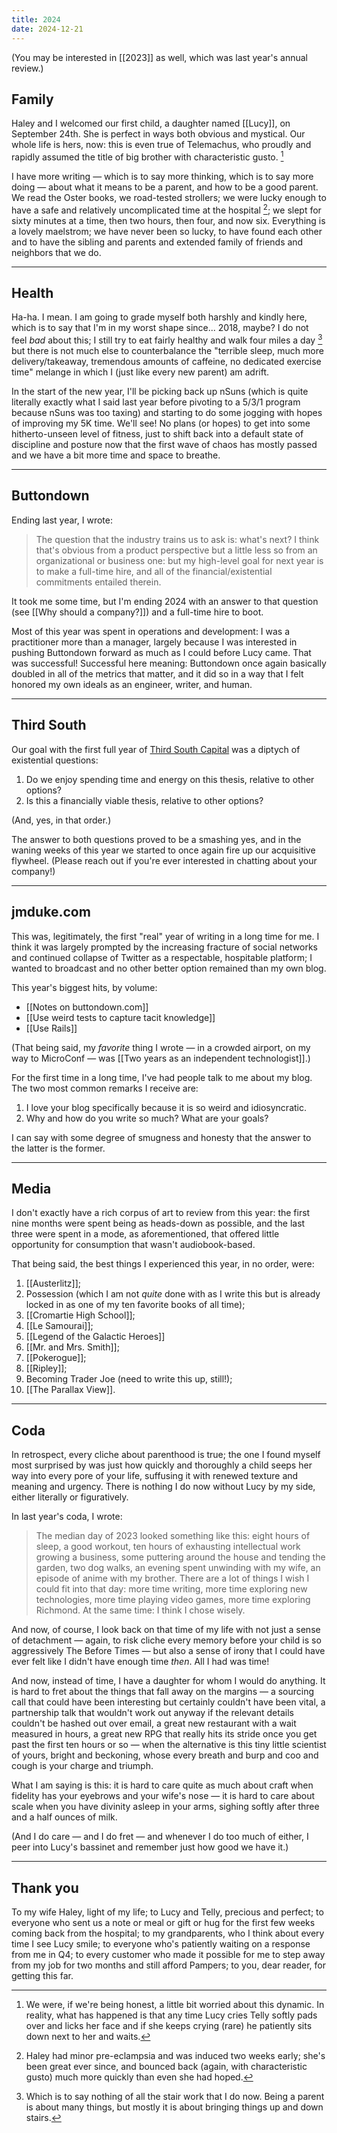 ```yaml
---
title: 2024
date: 2024-12-21
---
```


(You may be interested in [[2023]] as well, which was last year's annual review.)

## Family

Haley and I welcomed our first child, a daughter named [[Lucy]], on September 24th. She is perfect in ways both obvious and mystical. Our whole life is hers, now: this is even true of Telemachus, who proudly and rapidly assumed the title of big brother with characteristic gusto. [^1]

I have more writing — which is to say more thinking, which is to say more doing — about what it means to be a parent, and how to be a good parent. We read the Oster books, we road-tested strollers; we were lucky enough to have a safe and relatively uncomplicated time at the hospital [^2]; we slept for sixty minutes at a time, then two hours, then four, and now six. Everything is a lovely maelstrom; we have never been so lucky, to have found each other and to have the sibling and parents and extended family of friends and neighbors that we do.

---

## Health

Ha-ha. I mean. I am going to grade myself both harshly and kindly here, which is to say that I'm in my worst shape since... 2018, maybe? I do not feel _bad_ about this; I still try to eat fairly healthy and walk four miles a day [^3] but there is not much else to counterbalance the "terrible sleep, much more delivery/takeaway, tremendous amounts of caffeine, no dedicated exercise time" melange in which I (just like every new parent) am adrift.

In the start of the new year, I'll be picking back up nSuns (which is quite literally exactly what I said last year before pivoting to a 5/3/1 program because nSuns was too taxing) and starting to do some jogging with hopes of improving my 5K time. We'll see! No plans (or hopes) to get into some hitherto-unseen level of fitness, just to shift back into a default state of discipline and posture now that the first wave of chaos has mostly passed and we have a bit more time and space to breathe.

---

## Buttondown

Ending last year, I wrote:

> The question that the industry trains us to ask is: what's next? I think that's obvious from a product perspective but a little less so from an organizational or business one: but my high-level goal for next year is to make a full-time hire, and all of the financial/existential commitments entailed therein.

It took me some time, but I'm ending 2024 with an answer to that question (see [[Why should a company?]]) and a full-time hire to boot.

Most of this year was spent in operations and development: I was a practitioner more than a manager, largely because I was interested in pushing Buttondown forward as much as I could before Lucy came. That was successful! Successful here meaning: Buttondown once again basically doubled in all of the metrics that matter, and it did so in a way that I felt honored my own ideals as an engineer, writer, and human.

---

## Third South

Our goal with the first full year of [Third South Capital](https://thirdsouth.capital/) was a diptych of existential questions:

1. Do we enjoy spending time and energy on this thesis, relative to other options?
2. Is this a financially viable thesis, relative to other options?

(And, yes, in that order.)

The answer to both questions proved to be a smashing yes, and in the waning weeks of this year we started to once again fire up our acquisitive flywheel. (Please reach out if you're ever interested in chatting about your company!)

---

## jmduke.com

This was, legitimately, the first "real" year of writing in a long time for me. I think it was largely prompted by the increasing fracture of social networks and continued collapse of Twitter as a respectable, hospitable platform; I wanted to broadcast and no other better option remained than my own blog.

This year's biggest hits, by volume:

- [[Notes on buttondown.com]]
- [[Use weird tests to capture tacit knowledge]]
- [[Use Rails]]

(That being said, my _favorite_ thing I wrote — in a crowded airport, on my way to MicroConf — was [[Two years as an independent technologist]].)

For the first time in a long time, I've had people talk to me about my blog. The two most common remarks I receive are:

1. I love your blog specifically because it is so weird and idiosyncratic.
2. Why and how do you write so much? What are your goals?

I can say with some degree of smugness and honesty that the answer to the latter is the former.

---

## Media

I don't exactly have a rich corpus of art to review from this year: the first nine months were spent being as heads-down as possible, and the last three were spent in a mode, as aforementioned, that offered little opportunity for consumption that wasn't audiobook-based.

That being said, the best things I experienced this year, in no order, were:

1. [[Austerlitz]];
2. Possession (which I am not _quite_ done with as I write this but is already locked in as one of my ten favorite books of all time);
3. [[Cromartie High School]];
4. [[Le Samourai]];
5. [[Legend of the Galactic Heroes]]
6. [[Mr. and Mrs. Smith]];
7. [[Pokerogue]];
8. [[Ripley]];
9. Becoming Trader Joe (need to write this up, still!);
10. [[The Parallax View]].

---

## Coda

In retrospect, every cliche about parenthood is true; the one I found myself most surprised by was just how quickly and thoroughly a child seeps her way into every pore of your life, suffusing it with renewed texture and meaning and urgency. There is nothing I do now without Lucy by my side, either literally or figuratively.

In last year's coda, I wrote:

> The median day of 2023 looked something like this: eight hours of sleep, a good workout, ten hours of exhausting intellectual work growing a business, some puttering around the house and tending the garden, two dog walks, an evening spent unwinding with my wife, an episode of anime with my brother. There are a lot of things I wish I could fit into that day: more time writing, more time exploring new technologies, more time playing video games, more time exploring Richmond. At the same time: I think I chose wisely.

And now, of course, I look back on that time of my life with not just a sense of detachment — again, to risk cliche every memory before your child is so aggressively The Before Times — but also a sense of irony that I could have ever felt like I didn't have enough time _then_. All I had was time!

And now, instead of time, I have a daughter for whom I would do anything. It is hard to fret about the things that fall away on the margins — a sourcing call that could have been interesting but certainly couldn't have been vital, a partnership talk that wouldn't work out anyway if the relevant details couldn't be hashed out over email, a great new restaurant with a wait measured in hours, a great new RPG that really hits its stride once you get past the first ten hours or so — when the alternative is this tiny little scientist of yours, bright and beckoning, whose every breath and burp and coo and cough is your charge and triumph.

What I am saying is this: it is hard to care quite as much about craft when fidelity has your eyebrows and your wife's nose — it is hard to care about scale when you have divinity asleep in your arms, sighing softly after three and a half ounces of milk.

(And I do care — and I do fret — and whenever I do too much of either, I peer into Lucy's bassinet and remember just how good we have it.)

---

## Thank you

To my wife Haley, light of my life; to Lucy and Telly, precious and perfect; to everyone who sent us a note or meal or gift or hug for the first few weeks coming back from the hospital; to my grandparents, who I think about every time I see Lucy smile; to everyone who's patiently waiting on a response from me in Q4; to every customer who made it possible for me to step away from my job for two months and still afford Pampers; to you, dear reader, for getting this far.

[^1]: We were, if we're being honest, a little bit worried about this dynamic. In reality, what has happened is that any time Lucy cries Telly softly pads over and licks her face and if she keeps crying (rare) he patiently sits down next to her and waits.
[^2]: Haley had minor pre-eclampsia and was induced two weeks early; she's been great ever since, and bounced back (again, with characteristic gusto) much more quickly than even she had hoped.
[^3]: Which is to say nothing of all the stair work that I do now. Being a parent is about many things, but mostly it is about bringing things up and down stairs.
[^4]: I'm almost caught up!
